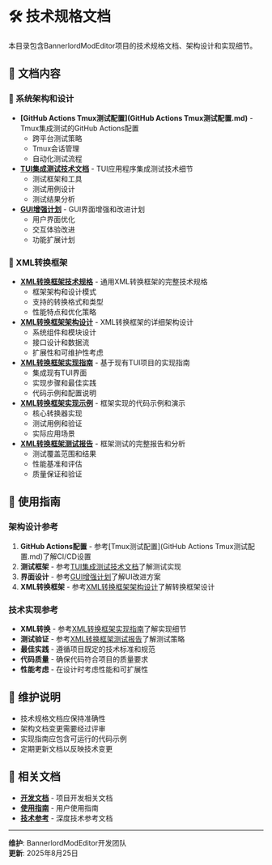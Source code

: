 # 🛠️ 技术规格文档

本目录包含BannerlordModEditor项目的技术规格文档、架构设计和实现细节。

## 📁 文档内容

### 🔧 系统架构和设计
- **[GitHub Actions Tmux测试配置](GitHub Actions Tmux测试配置.md)** - Tmux集成测试的GitHub Actions配置
  - 跨平台测试策略
  - Tmux会话管理
  - 自动化测试流程
- **[TUI集成测试技术文档](TUI集成测试技术文档.md)** - TUI应用程序集成测试技术细节
  - 测试框架和工具
  - 测试用例设计
  - 测试结果分析
- **[GUI增强计划](GUI增强计划.md)** - GUI界面增强和改进计划
  - 用户界面优化
  - 交互体验改进
  - 功能扩展计划

### 🔄 XML转换框架
- **[XML转换框架技术规格](XML转换框架技术规格.md)** - 通用XML转换框架的完整技术规格
  - 框架架构和设计模式
  - 支持的转换格式和类型
  - 性能特点和优化策略
- **[XML转换框架架构设计](XML转换框架架构设计.md)** - XML转换框架的详细架构设计
  - 系统组件和模块设计
  - 接口设计和数据流
  - 扩展性和可维护性考虑
- **[XML转换框架实现指南](基于TUI的XML转换框架实现指南.md)** - 基于现有TUI项目的实现指南
  - 集成现有TUI界面
  - 实现步骤和最佳实践
  - 代码示例和配置说明
- **[XML转换框架实现示例](XML转换框架实现示例.md)** - 框架实现的代码示例和演示
  - 核心转换器实现
  - 测试用例和验证
  - 实际应用场景
- **[XML转换框架测试报告](XML转换框架测试报告.md)** - 框架测试的完整报告和分析
  - 测试覆盖范围和结果
  - 性能基准和评估
  - 质量保证和验证

## 🎯 使用指南

### 架构设计参考
1. **GitHub Actions配置** - 参考[Tmux测试配置](GitHub Actions Tmux测试配置.md)了解CI/CD设置
2. **测试框架** - 参考[TUI集成测试技术文档](TUI集成测试技术文档.md)了解测试实现
3. **界面设计** - 参考[GUI增强计划](GUI增强计划.md)了解UI改进方案
4. **XML转换框架** - 参考[XML转换框架架构设计](XML转换框架架构设计.md)了解转换框架设计

### 技术实现参考
- **XML转换** - 参考[XML转换框架实现指南](基于TUI的XML转换框架实现指南.md)了解实现细节
- **测试验证** - 参考[XML转换框架测试报告](XML转换框架测试报告.md)了解测试策略
- **最佳实践** - 遵循项目既定的技术标准和规范
- **代码质量** - 确保代码符合项目的质量要求
- **性能考虑** - 在设计时考虑性能和可扩展性

## 📝 维护说明

- 技术规格文档应保持准确性
- 架构文档变更需要经过评审
- 实现指南应包含可运行的代码示例
- 定期更新文档以反映技术变更

## 🔗 相关文档

- **[开发文档](../development/README.md)** - 项目开发相关文档
- **[使用指南](../../guides/)** - 用户使用指南
- **[技术参考](../../reference/)** - 深度技术参考文档

---

**维护**: BannerlordModEditor开发团队  
**更新**: 2025年8月25日